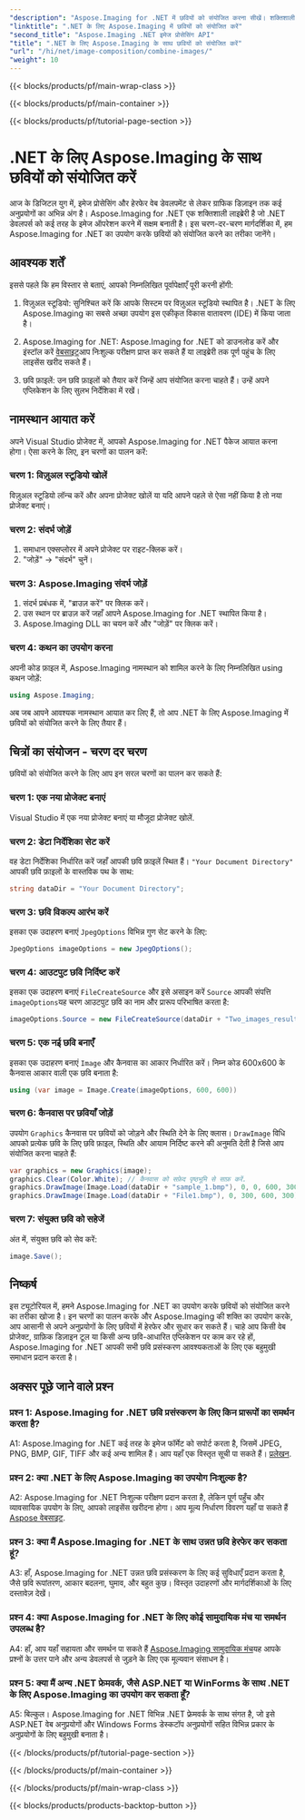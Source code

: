 ```yaml
---
"description": "Aspose.Imaging for .NET में छवियों को संयोजित करना सीखें। शक्तिशाली छवि प्रसंस्करण के लिए चरण-दर-चरण मार्गदर्शिका।"
"linktitle": ".NET के लिए Aspose.Imaging में छवियों को संयोजित करें"
"second_title": "Aspose.Imaging .NET इमेज प्रोसेसिंग API"
"title": ".NET के लिए Aspose.Imaging के साथ छवियों को संयोजित करें"
"url": "/hi/net/image-composition/combine-images/"
"weight": 10
---
```


{{< blocks/products/pf/main-wrap-class >}}

{{< blocks/products/pf/main-container >}}

{{< blocks/products/pf/tutorial-page-section >}}

# .NET के लिए Aspose.Imaging के साथ छवियों को संयोजित करें

आज के डिजिटल युग में, इमेज प्रोसेसिंग और हेरफेर वेब डेवलपमेंट से लेकर ग्राफिक डिज़ाइन तक कई अनुप्रयोगों का अभिन्न अंग है। Aspose.Imaging for .NET एक शक्तिशाली लाइब्रेरी है जो .NET डेवलपर्स को कई तरह के इमेज ऑपरेशन करने में सक्षम बनाती है। इस चरण-दर-चरण मार्गदर्शिका में, हम Aspose.Imaging for .NET का उपयोग करके छवियों को संयोजित करने का तरीका जानेंगे। 

## आवश्यक शर्तें

इससे पहले कि हम विस्तार से बताएं, आपको निम्नलिखित पूर्वापेक्षाएँ पूरी करनी होंगी:

1. विज़ुअल स्टूडियो: सुनिश्चित करें कि आपके सिस्टम पर विज़ुअल स्टूडियो स्थापित है। .NET के लिए Aspose.Imaging का सबसे अच्छा उपयोग इस एकीकृत विकास वातावरण (IDE) में किया जाता है।

2. Aspose.Imaging for .NET: Aspose.Imaging for .NET को डाउनलोड करें और इंस्टॉल करें [वेबसाइट](https://releases.aspose.com/imaging/net/)आप निःशुल्क परीक्षण प्राप्त कर सकते हैं या लाइब्रेरी तक पूर्ण पहुंच के लिए लाइसेंस खरीद सकते हैं।

3. छवि फ़ाइलें: उन छवि फ़ाइलों को तैयार करें जिन्हें आप संयोजित करना चाहते हैं। उन्हें अपने एप्लिकेशन के लिए सुलभ निर्देशिका में रखें।

## नामस्थान आयात करें

अपने Visual Studio प्रोजेक्ट में, आपको Aspose.Imaging for .NET पैकेज आयात करना होगा। ऐसा करने के लिए, इन चरणों का पालन करें:

### चरण 1: विज़ुअल स्टूडियो खोलें

विज़ुअल स्टूडियो लॉन्च करें और अपना प्रोजेक्ट खोलें या यदि आपने पहले से ऐसा नहीं किया है तो नया प्रोजेक्ट बनाएं।

### चरण 2: संदर्भ जोड़ें

1. समाधान एक्सप्लोरर में अपने प्रोजेक्ट पर राइट-क्लिक करें।
2. "जोड़ें" -> "संदर्भ" चुनें।

### चरण 3: Aspose.Imaging संदर्भ जोड़ें

1. संदर्भ प्रबंधक में, "ब्राउज़ करें" पर क्लिक करें।
2. उस स्थान पर ब्राउज़ करें जहाँ आपने Aspose.Imaging for .NET स्थापित किया है।
3. Aspose.Imaging DLL का चयन करें और "जोड़ें" पर क्लिक करें।

### चरण 4: कथन का उपयोग करना

अपनी कोड फ़ाइल में, Aspose.Imaging नामस्थान को शामिल करने के लिए निम्नलिखित using कथन जोड़ें:

```csharp
using Aspose.Imaging;
```

अब जब आपने आवश्यक नामस्थान आयात कर लिए हैं, तो आप .NET के लिए Aspose.Imaging में छवियों को संयोजित करने के लिए तैयार हैं।

## चित्रों का संयोजन - चरण दर चरण

छवियों को संयोजित करने के लिए आप इन सरल चरणों का पालन कर सकते हैं:

### चरण 1: एक नया प्रोजेक्ट बनाएं

Visual Studio में एक नया प्रोजेक्ट बनाएं या मौजूदा प्रोजेक्ट खोलें.

### चरण 2: डेटा निर्देशिका सेट करें

वह डेटा निर्देशिका निर्धारित करें जहाँ आपकी छवि फ़ाइलें स्थित हैं। `"Your Document Directory"` आपकी छवि फ़ाइलों के वास्तविक पथ के साथ:

```csharp
string dataDir = "Your Document Directory";
```

### चरण 3: छवि विकल्प आरंभ करें

इसका एक उदाहरण बनाएं `JpegOptions` विभिन्न गुण सेट करने के लिए:

```csharp
JpegOptions imageOptions = new JpegOptions();
```

### चरण 4: आउटपुट छवि निर्दिष्ट करें

इसका एक उदाहरण बनाएं `FileCreateSource` और इसे असाइन करें `Source` आपकी संपत्ति `imageOptions`यह चरण आउटपुट छवि का नाम और प्रारूप परिभाषित करता है:

```csharp
imageOptions.Source = new FileCreateSource(dataDir + "Two_images_result_out.bmp", false);
```

### चरण 5: एक नई छवि बनाएँ

इसका एक उदाहरण बनाएं `Image` और कैनवास का आकार निर्धारित करें। निम्न कोड 600x600 के कैनवास आकार वाली एक छवि बनाता है:

```csharp
using (var image = Image.Create(imageOptions, 600, 600))
```

### चरण 6: कैनवास पर छवियाँ जोड़ें

उपयोग `Graphics` कैनवास पर छवियों को जोड़ने और स्थिति देने के लिए क्लास। `DrawImage` विधि आपको प्रत्येक छवि के लिए छवि फ़ाइल, स्थिति और आयाम निर्दिष्ट करने की अनुमति देती है जिसे आप संयोजित करना चाहते हैं:

```csharp
var graphics = new Graphics(image);
graphics.Clear(Color.White); // कैनवास को सफ़ेद पृष्ठभूमि से साफ़ करें.
graphics.DrawImage(Image.Load(dataDir + "sample_1.bmp"), 0, 0, 600, 300); // पहली छवि.
graphics.DrawImage(Image.Load(dataDir + "File1.bmp"), 0, 300, 600, 300);    // दूसरी छवि.
```

### चरण 7: संयुक्त छवि को सहेजें

अंत में, संयुक्त छवि को सेव करें:

```csharp
image.Save();
```

## निष्कर्ष

इस ट्यूटोरियल में, हमने Aspose.Imaging for .NET का उपयोग करके छवियों को संयोजित करने का तरीका खोजा है। इन चरणों का पालन करके और Aspose.Imaging की शक्ति का उपयोग करके, आप आसानी से अपने अनुप्रयोगों के लिए छवियों में हेरफेर और सुधार कर सकते हैं। चाहे आप किसी वेब प्रोजेक्ट, ग्राफ़िक डिज़ाइन टूल या किसी अन्य छवि-आधारित एप्लिकेशन पर काम कर रहे हों, Aspose.Imaging for .NET आपकी सभी छवि प्रसंस्करण आवश्यकताओं के लिए एक बहुमुखी समाधान प्रदान करता है।

## अक्सर पूछे जाने वाले प्रश्न

### प्रश्न 1: Aspose.Imaging for .NET छवि प्रसंस्करण के लिए किन प्रारूपों का समर्थन करता है?

A1: Aspose.Imaging for .NET कई तरह के इमेज फॉर्मेट को सपोर्ट करता है, जिसमें JPEG, PNG, BMP, GIF, TIFF और कई अन्य शामिल हैं। आप यहाँ एक विस्तृत सूची पा सकते हैं। [प्रलेखन](https://reference.aspose.com/imaging/net/).

### प्रश्न 2: क्या .NET के लिए Aspose.Imaging का उपयोग निःशुल्क है?

A2: Aspose.Imaging for .NET निःशुल्क परीक्षण प्रदान करता है, लेकिन पूर्ण पहुँच और व्यावसायिक उपयोग के लिए, आपको लाइसेंस खरीदना होगा। आप मूल्य निर्धारण विवरण यहाँ पा सकते हैं [Aspose वेबसाइट](https://purchase.aspose.com/buy).

### प्रश्न 3: क्या मैं Aspose.Imaging for .NET के साथ उन्नत छवि हेरफेर कर सकता हूं?

A3: हाँ, Aspose.Imaging for .NET उन्नत छवि प्रसंस्करण के लिए कई सुविधाएँ प्रदान करता है, जैसे छवि रूपांतरण, आकार बदलना, घुमाव, और बहुत कुछ। विस्तृत उदाहरणों और मार्गदर्शिकाओं के लिए दस्तावेज़ देखें।

### प्रश्न 4: क्या Aspose.Imaging for .NET के लिए कोई सामुदायिक मंच या समर्थन उपलब्ध है?

A4: हाँ, आप यहाँ सहायता और समर्थन पा सकते हैं [Aspose.Imaging सामुदायिक मंच](https://forum.aspose.com/)यह आपके प्रश्नों के उत्तर पाने और अन्य डेवलपर्स से जुड़ने के लिए एक मूल्यवान संसाधन है।

### प्रश्न 5: क्या मैं अन्य .NET फ्रेमवर्क, जैसे ASP.NET या WinForms के साथ .NET के लिए Aspose.Imaging का उपयोग कर सकता हूँ?

A5: बिल्कुल। Aspose.Imaging for .NET विभिन्न .NET फ्रेमवर्क के साथ संगत है, जो इसे ASP.NET वेब अनुप्रयोगों और Windows Forms डेस्कटॉप अनुप्रयोगों सहित विभिन्न प्रकार के अनुप्रयोगों के लिए बहुमुखी बनाता है।

{{< /blocks/products/pf/tutorial-page-section >}}

{{< /blocks/products/pf/main-container >}}

{{< /blocks/products/pf/main-wrap-class >}}

{{< blocks/products/products-backtop-button >}}